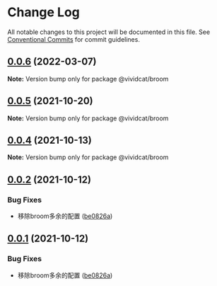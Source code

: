 # Change Log

All notable changes to this project will be documented in this file.
See [Conventional Commits](https://conventionalcommits.org) for commit guidelines.

## [0.0.6](https://github.com/vividcat/broom/compare/@vividcat/broom@0.0.5...@vividcat/broom@0.0.6) (2022-03-07)

**Note:** Version bump only for package @vividcat/broom





## [0.0.5](https://github.com/vividcat/broom/compare/@vividcat/broom@0.0.4...@vividcat/broom@0.0.5) (2021-10-20)

**Note:** Version bump only for package @vividcat/broom





## [0.0.4](https://github.com/vividcat/broom/compare/@vividcat/broom@0.0.2...@vividcat/broom@0.0.4) (2021-10-13)

**Note:** Version bump only for package @vividcat/broom





## [0.0.2](https://github.com/vividcat/broom/compare/@vividcat/broom@0.0.1...@vividcat/broom@0.0.2) (2021-10-12)


### Bug Fixes

* 移除broom多余的配置 ([be0826a](https://github.com/vividcat/broom/commit/be0826a08f936859671bbd39dbbf675d0c053883))





## [0.0.1](https://github.com/vividcat/broom/compare/@vividcat/broom@0.0.1...@vividcat/broom@0.0.1) (2021-10-12)


### Bug Fixes

* 移除broom多余的配置 ([be0826a](https://github.com/vividcat/broom/commit/be0826a08f936859671bbd39dbbf675d0c053883))
